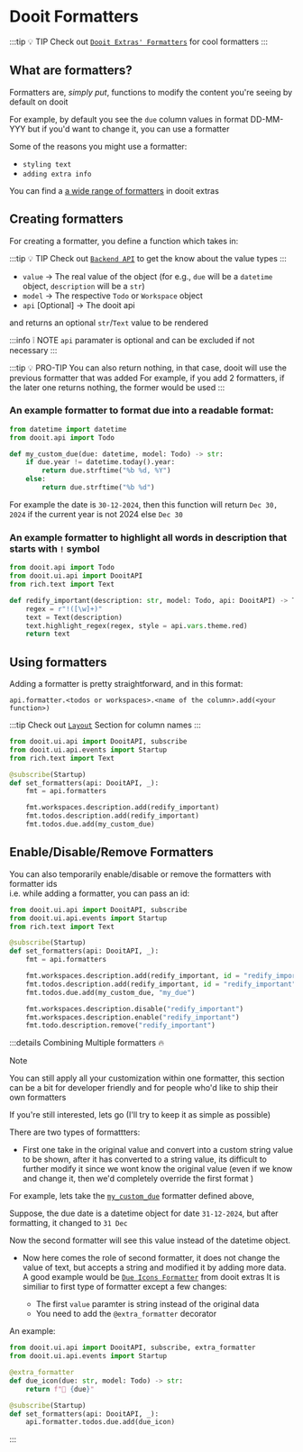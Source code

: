 # Dooit Formatters

:::tip :bulb: TIP
Check out [`Dooit Extras' Formatters`](https://dooit-org.github.io/dooit-extras/formatters/description.html) for cool formatters
:::


## What are formatters?

Formatters are, _simply put_, functions to modify the content you're seeing by default on dooit

For example, by default you see the `due` column values in format DD-MM-YYY but if you'd want to change it, you can use a formatter

Some of the reasons you might use a formatter:

- `styling text`
- `adding extra info`

You can find a [a wide range of formatters](https://dooit-org.github.io/dooit-extras/formatters/description.html) in dooit extras

## Creating formatters

For creating a formatter, you define a function which takes in:

:::tip :bulb: TIP
Check out [`Backend API`](../backend/introduction.md) to get the know about the value types
:::

- `value` -> The real value of the object (for e.g., `due` will be a `datetime` object, `description` will be a `str`)
- `model` -> The respective `Todo` or `Workspace` object
- `api` [Optional] -> The dooit api 

and returns an optional `str`/`Text` value to be rendered

:::info :grey_exclamation: NOTE
`api` paramater is optional and can be excluded if not necessary
:::

:::tip :bulb: PRO-TIP
You can also return nothing, in that case, dooit will use the previous formatter that was added
For example, if you add 2 formatters, if the later one returns nothing, the former would be used
:::

### An example formatter to format due into a readable format:

```python
from datetime import datetime
from dooit.api import Todo

def my_custom_due(due: datetime, model: Todo) -> str:
    if due.year != datetime.today().year:
        return due.strftime("%b %d, %Y")
    else:
        return due.strftime("%b %d")
```

For example the date is `30-12-2024`, then this function will return `Dec 30, 2024` if the current year is not 2024 else `Dec 30`

### An example formatter to highlight all words in description that starts with `!` symbol

```python
from dooit.api import Todo
from dooit.ui.api import DooitAPI
from rich.text import Text

def redify_important(description: str, model: Todo, api: DooitAPI) -> Text:
    regex = r"!([\w]+)"
    text = Text(description)
    text.highlight_regex(regex, style = api.vars.theme.red)
    return text
```

## Using formatters

Adding a formatter is pretty straightforward, and in this format:

`api.formatter.<todos or workspaces>.<name of the column>.add(<your function>)`

:::tip
Check out [`Layout`](./layout) Section for column names
:::


```py
from dooit.ui.api import DooitAPI, subscribe
from dooit.ui.api.events import Startup
from rich.text import Text

@subscribe(Startup)
def set_formatters(api: DooitAPI, _):
    fmt = api.formatters

    fmt.workspaces.description.add(redify_important)
    fmt.todos.description.add(redify_important)
    fmt.todos.due.add(my_custom_due)
```

## Enable/Disable/Remove Formatters

You can also temporarily enable/disable or remove the formatters with formatter ids \
i.e. while adding a formatter, you can pass an id:

```py
from dooit.ui.api import DooitAPI, subscribe
from dooit.ui.api.events import Startup
from rich.text import Text

@subscribe(Startup)
def set_formatters(api: DooitAPI, _):
    fmt = api.formatters

    fmt.workspaces.description.add(redify_important, id = "redify_important")
    fmt.todos.description.add(redify_important, id = "redify_important")
    fmt.todos.due.add(my_custom_due, "my_due")

    fmt.workspaces.description.disable("redify_important")
    fmt.workspaces.description.enable("redify_important")
    fmt.todo.description.remove("redify_important")
```

:::details Combining Multiple formatters :fire:

> [!NOTE]
> You can still apply all your customization within one formatter, this section can be a bit for developer friendly and for people who'd like to ship their own formatters
>
> If you're still interested, lets go (I'll try to keep it as simple as possible)

There are two types of formattters:

- First one take in the original value and convert into a custom string value to be shown, after it has converted to a string value, its difficult to further modify it since we wont know the original value (even if we know and change it, then we'd completely override the first format )

For example, lets take the [`my_custom_due`](#an-example-formatter-to-format-due-into-a-readable-format) formatter defined above,

Suppose, the due date is a datetime object for date `31-12-2024`, but after formatting, it changed to `31 Dec`

Now the second formatter will see this value instead of the datetime object.

- Now here comes the role of second formatter, it does not change the value of text, but accepts a string and modified it by adding more data. \
A good example would be [`Due Icons Formatter`](https://dooit-org.github.io/dooit-extras/formatters/due.html#due-icon) from dooit extras
It is similiar to first type of formatter except a few changes:

   - The first `value` paramter is string instead of the original data
   - You need to add the `@extra_formatter` decorator

An example:

```py
from dooit.ui.api import DooitAPI, subscribe, extra_formatter
from dooit.ui.api.events import Startup

@extra_formatter
def due_icon(due: str, model: Todo) -> str:
    return f"📅 {due}"

@subscribe(Startup)
def set_formatters(api: DooitAPI, _):
    api.formatter.todos.due.add(due_icon)
```
:::
